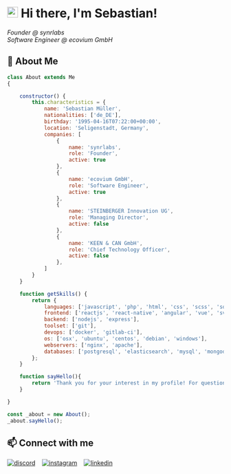 <h1><img src="https://media.giphy.com/media/hvRJCLFzcasrR4ia7z/giphy.gif" width="25px"> Hi there, I'm Sebastian!</h1>

<i>Founder @ synrlabs</i><br>
<i>Software Engineer @ ecovium GmbH</i><br>

## 📖 About Me

```javascript
class About extends Me
{

    constructor() {
        this.characteristics = {
            name: 'Sebastian Müller',
            nationalities: ['de_DE'],
            birthday: '1995-04-16T07:22:00+00:00',
            location: 'Seligenstadt, Germany',
            companies: [
                {
                    name: 'synrlabs',
                    role: 'Founder',
                    active: true
                },
                {
                    name: 'ecovium GmbH',
                    role: 'Software Engineer',
                    active: true
                },
                {
                    name: 'STEINBERGER Innovation UG',
                    role: 'Managing Director',
                    active: false
                },
                {
                    name: 'KEEN & CAN GmbH',
                    role: 'Chief Technology Officer',
                    active: false
                },
            ]
        }
    }

    function getSkills() {
        return {
            languages: ['javascript', 'php', 'html', 'css', 'scss', 'sql', 'bash'], 
            frontend: ['reactjs', 'react-native', 'angular', 'vue', 'svelte', 'antdesign'], 
            backend: ['nodejs', 'express'],
            toolset: ['git'], 
            devops: ['docker', 'gitlab-ci'],
            os: ['osx', 'ubuntu', 'centos', 'debian', 'windows'],
            webservers: ['nginx', 'apache'],
            databases: ['postgresql', 'elasticsearch', 'mysql', 'mongodb'], 
        };
    }

    function sayHello(){
        return 'Thank you for your interest in my profile! For questions or suggestions I am always available.';
    }

}

const _about = new About();
_about.sayHello();
```

## 📫 Connect with me

[<img alt="discord" src="https://img.shields.io/badge/-discord-7289DA?style=for-the-badge&logo=discord&logoColor=white" />](https://discord.com/users/257872631490019328) &nbsp;&nbsp;
[<img alt="instagram" src="https://img.shields.io/badge/-instagram-E4405F?style=for-the-badge&logo=instagram&logoColor=white" />](https://www.instagram.com/sinister.js/) &nbsp;&nbsp;
[<img alt="linkedin" src="https://img.shields.io/badge/-linkedin-0077B5?style=for-the-badge&logo=linkedin&logoColor=white" />](https://www.linkedin.com/in/sebastian-m%C3%BCller-472442105/)


